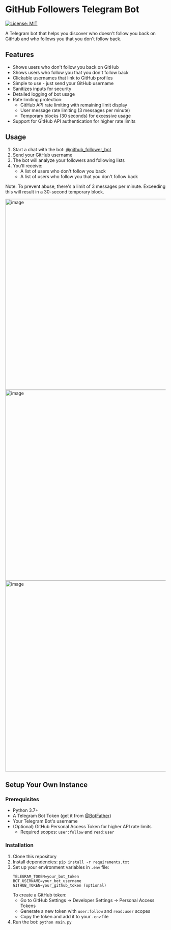 # GitHub Followers Telegram Bot

[![License: MIT](https://img.shields.io/badge/License-MIT-yellow.svg)](https://opensource.org/licenses/MIT)

A Telegram bot that helps you discover who doesn't follow you back on GitHub and who follows you that you don't follow back.

## Features

- Shows users who don't follow you back on GitHub
- Shows users who follow you that you don't follow back
- Clickable usernames that link to GitHub profiles
- Simple to use - just send your GitHub username
- Sanitizes inputs for security
- Detailed logging of bot usage
- Rate limiting protection:
  - GitHub API rate limiting with remaining limit display
  - User message rate limiting (3 messages per minute)
  - Temporary blocks (30 seconds) for excessive usage
- Support for GitHub API authentication for higher rate limits

## Usage

1. Start a chat with the bot: [@github_follower_bot](https://t.me/github_follower_bot)
2. Send your GitHub username
3. The bot will analyze your followers and following lists
4. You'll receive:
   - A list of users who don't follow you back
   - A list of users who follow you that you don't follow back

Note: To prevent abuse, there's a limit of 3 messages per minute. Exceeding this will result in a 30-second temporary block.

<img src="https://github.com/user-attachments/assets/d8ba14c1-fab0-49f2-a231-d3e932ba79f9" width="600" alt="image">
<img src="https://github.com/user-attachments/assets/275d903f-dd8e-4938-96be-71c34aa8924f" width="600" alt="image">
<img src="https://github.com/user-attachments/assets/241d0d89-e8b5-46a0-a832-8c4a8af66e8c" width="600" alt="image">


## Setup Your Own Instance

### Prerequisites

- Python 3.7+
- A Telegram Bot Token (get it from [@BotFather](https://t.me/botfather))
- Your Telegram Bot's username
- (Optional) GitHub Personal Access Token for higher API rate limits
  - Required scopes: `user:follow` and `read:user`

### Installation

1. Clone this repository
2. Install dependencies: `pip install -r requirements.txt`
3. Set up your environment variables in `.env` file:
   ```
   TELEGRAM_TOKEN=your_bot_token
   BOT_USERNAME=your_bot_username
   GITHUB_TOKEN=your_github_token (optional)
   ```
   To create a GitHub token:
   - Go to GitHub Settings → Developer Settings → Personal Access Tokens
   - Generate a new token with `user:follow` and `read:user` scopes
   - Copy the token and add it to your `.env` file
4. Run the bot: `python main.py`
